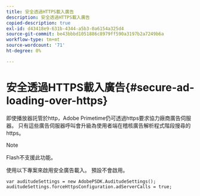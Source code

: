 ```yaml
---
title: 安全透過HTTPS載入廣告
description: 安全透過HTTPS載入廣告
copied-description: true
exl-id: d43418e9-631b-4344-a5b3-0a6154a325d4
source-git-commit: be43bbbd1051886c8979ff590a3197b2a7249b6a
workflow-type: tm+mt
source-wordcount: '71'
ht-degree: 0%

---
```


# 安全透過HTTPS載入廣告{#secure-ad-loading-over-https}

即使播放器託管於http，Adobe Primetime仍可透過https要求協力廠商廣告伺服器。 只有這些廣告伺服器呼叫會升級為使用者端在稽核廣告解析程式階段搜尋的https。

>[!NOTE]
>
>Flash不支援此功能。

使用以下專案來啟用安全廣告載入。 預設不會啟用。

```
var auditudeSettings = new AdobePSDK.AuditudeSettings(); 
auditudeSettings.forceHttpsConfiguration.adServerCalls = true;
```
